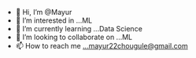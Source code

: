 - 👋 Hi, I’m @Mayur
- 👀 I’m interested in ...ML  
- 🌱 I’m currently learning ...Data Science
- 💞️ I’m looking to collaborate on ...ML
- 📫 How to reach me ...mayur22chougule@gmail.com

<!---
Maystrix/Maystrix is a ✨ special ✨ repository because its `README.md` (this file) appears on your GitHub profile.
You can click the Preview link to take a look at your changes.
--->
